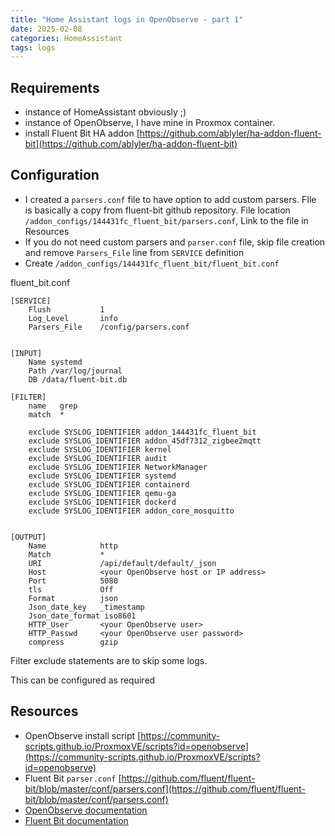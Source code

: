 ```yaml
---
title: "Home Assistant logs in OpenObserve - part 1"
date: 2025-02-08
categories: HomeAssistant
tags: logs 
---
```


## Requirements
* instance of HomeAssistant obviously ;)
* instance of OpenObserve, I have mine in Proxmox container. 
* install Fluent Bit HA addon [https://github.com/ablyler/ha-addon-fluent-bit](https://github.com/ablyler/ha-addon-fluent-bit)

## Configuration
* I created a `parsers.conf` file to have option to add custom parsers. FIle is basically a copy from fluent-bit github repository. File location `/addon_configs/144431fc_fluent_bit/parsers.conf`, Link to the file in Resources 
* If you do not need custom parsers and `parser.conf` file, skip file creation and remove `Parsers_File` line from `SERVICE` definition
* Create `/addon_configs/144431fc_fluent_bit/fluent_bit.conf`

fluent_bit.conf
```
[SERVICE]
    Flush           1
    Log_Level       info
    Parsers_File    /config/parsers.conf


[INPUT]
    Name systemd
    Path /var/log/journal
    DB /data/fluent-bit.db

[FILTER]
    name   grep
    match  *

    exclude SYSLOG_IDENTIFIER addon_144431fc_fluent_bit
    exclude SYSLOG_IDENTIFIER addon_45df7312_zigbee2mqtt
    exclude SYSLOG_IDENTIFIER kernel
    exclude SYSLOG_IDENTIFIER audit
    exclude SYSLOG_IDENTIFIER NetworkManager
    exclude SYSLOG_IDENTIFIER systemd
    exclude SYSLOG_IDENTIFIER containerd
    exclude SYSLOG_IDENTIFIER qemu-ga
    exclude SYSLOG_IDENTIFIER dockerd
    exclude SYSLOG_IDENTIFIER addon_core_mosquitto


[OUTPUT]
    Name            http
    Match           *
    URI             /api/default/default/_json
    Host            <your OpenObserve host or IP address>
    Port            5080
    tls             Off
    Format          json
    Json_date_key   _timestamp
    Json_date_format iso8601
    HTTP_User       <your OpenObserve user>
    HTTP_Passwd     <your OpenObserve user password>
    compress        gzip
```
Filter exclude statements are to skip some logs.

This can be configured as required

## Resources
* OpenObserve install script [https://community-scripts.github.io/ProxmoxVE/scripts?id=openobserve](https://community-scripts.github.io/ProxmoxVE/scripts?id=openobserve) 
* Fluent Bit `parser.conf`  [https://github.com/fluent/fluent-bit/blob/master/conf/parsers.conf](https://github.com/fluent/fluent-bit/blob/master/conf/parsers.conf)
* [OpenObserve documentation](https://openobserve.ai/docs/)
* [Fluent Bit documentation](https://docs.fluentbit.io/manual)
